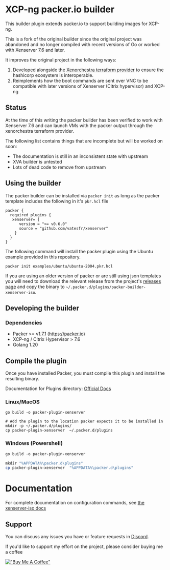 # XCP-ng packer.io builder

This builder plugin extends packer.io to support building images for XCP-ng.

This is a fork of the original builder since the original project was abandoned and no longer compiled with recent versions of Go or worked with Xenserver 7.6 and later.

It improves the original project in the following ways:
1. Developed alongside the [Xenorchestra terraform provider](https://github.com/vatesfr/terraform-provider-xenorchestra) to ensure the hashicorp ecosystem is interoperable.
2. Reimplements how the boot commands are sent over VNC to be compatible with later versions of Xenserver (Citrix hypervisor) and XCP-ng

## Status

At the time of this writing the packer builder has been verified to work with Xenserver 7.6 and can launch VMs with the packer output through the xenorchestra terraform provider.

The following list contains things that are incomplete but will be worked on soon:

- The documentation is still in an inconsistent state with upstream
- XVA builder is untested
- Lots of dead code to remove from upstream

## Using the builder

The packer builder can be installed via `packer init` as long as the packer template includes the following in it's `pkr.hcl` file
```
packer {
  required_plugins {
   xenserver= {
      version = ">= v0.6.0"
      source = "github.com/vatesfr/xenserver"
    }
  }
}
```

The following command will install the packer plugin using the Ubuntu example provided in this repository.

```
packer init examples/ubuntu/ubuntu-2004.pkr.hcl
```

If you are using an older version of packer or are still using json templates you will need to download the relevant release from the project's [releases page](https://github.com/vatesfr/packer-builder-xenserver/releases) and copy the binary to `~/.packer.d/plugins/packer-builder-xenserver-iso`.

## Developing the builder

### Dependencies
* Packer >= v1.7.1 (https://packer.io)
* XCP-ng / Citrix Hypervisor > 7.6
* Golang 1.20

## Compile the plugin

Once you have installed Packer, you must compile this plugin and install the
resulting binary.

Documentation for Plugins directory: [Official Docs](https://developer.hashicorp.com/packer/docs/configure#packer-s-plugin-directory)

### Linux/MacOS

```shell
go build -o packer-plugin-xenserver

# Add the plugin to the location packer expects it to be installed in
mkdir -p ~/.packer.d/plugins/
cp packer-plugin-xenserver  ~/.packer.d/plugins
```

### Windows (Powershell)

```powershell
go build -o packer-plugin-xenserver

mkdir "%APPDATA%\packer.d\plugins"
cp packer-plugin-xenserver  "%APPDATA%\packer.d\plugins"
```

# Documentation

For complete documentation on configuration commands, see [the
xenserver-iso docs](docs/builders/iso/xenserver-iso.html.markdown)

## Support

You can discuss any issues you have or feature requests in [Discord](https://discord.gg/ZpNq8ez).

If you'd like to support my effort on the project, please consider buying me a coffee

[!["Buy Me A Coffee"](https://www.buymeacoffee.com/assets/img/custom_images/orange_img.png)](https://www.buymeacoffee.com/ddelnano)
